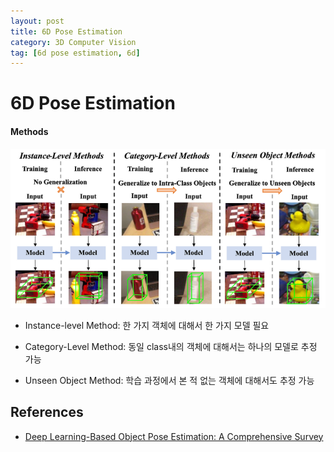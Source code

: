 ```yaml
---
layout: post
title: 6D Pose Estimation
category: 3D Computer Vision
tag: [6d pose estimation, 6d]
---
```



# 6D Pose Estimation

#### Methods
<img src='/assets/3d_computer_vision/6d_pose_estimation/6d_pose_methods.png'>

* Instance-level Method: 한 가지 객체에 대해서 한 가지 모델 필요

* Category-Level Method: 동일 class내의 객체에 대해서는 하나의 모델로 추정 가능

* Unseen Object Method: 학습 과정에서 본 적 없는 객체에 대해서도 추정 가능


## References
- [Deep Learning-Based Object Pose Estimation: A Comprehensive Survey](https://arxiv.org/pdf/2405.07801)